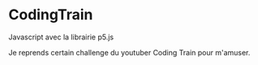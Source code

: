 # CodingTrain
Javascript avec la librairie p5.js

Je reprends certain challenge du youtuber Coding Train pour m'amuser.
